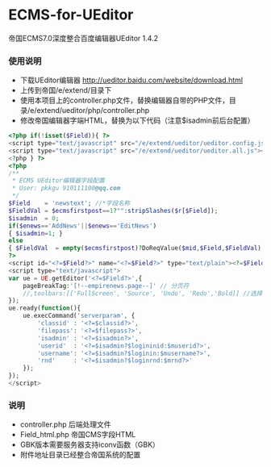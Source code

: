 ECMS-for-UEditor
================

帝国ECMS7.0深度整合百度编辑器UEditor 1.4.2

### 使用说明

- 下载UEditor编辑器 http://ueditor.baidu.com/website/download.html
- 上传到帝国/e/extend/目录下
- 使用本项目上的controller.php文件，替换编辑器自带的PHP文件，目录/e/extend/ueditor/php/controller.php
- 修改帝国编辑器字端HTML，替换为以下代码（注意$isadmin前后台配置）
```php
<?php if(!isset($Field)){ ?>
<script type="text/javascript" src="/e/extend/ueditor/ueditor.config.js"></script>
<script type="text/javascript" src="/e/extend/ueditor/ueditor.all.js"></script>
<?php } ?>
<?php
/**
 * ECMS UEditor编辑器字段配置
 * User: pkkgu 910111100@qq.com
 */
$Field    = 'newstext'; //*字段名称
$FieldVal = $ecmsfirstpost==1?"":stripSlashes($r[$Field]);
$isadmin  = 0;
if($enews=='AddNews'||$enews=='EditNews')
{ $isadmin=1; }
else
{ $FieldVal  = empty($ecmsfirstpost)?DoReqValue($mid,$Field,$FieldVal):$r[$Field]; }
?>
<script id="<?=$Field?>" name="<?=$Field?>" type="text/plain"><?=$FieldVal?></script>
<script type="text/javascript">
var ue = UE.getEditor('<?=$Field?>',{
	pageBreakTag:'[!--empirenews.page--]' // 分页符
	//,toolbars:[['FullScreen', 'Source', 'Undo', 'Redo','Bold]] //选择自己需要的工具按钮名称
});
ue.ready(function(){
	ue.execCommand('serverparam', {
		'classid' : '<?=$classid?>',
		'filepass': '<?=$filepass?>',
		'isadmin' : '<?=$isadmin?>',
		'userid'  : '<?=$isadmin?$logininid:$muserid?>',
		'username': '<?=$isadmin?$loginin:$musername?>',
		'rnd'     : '<?=$isadmin?$loginrnd:$mrnd?>'
	});
});
</script>
```

### 说明
- controller.php 后端处理文件
- Field_html.php 帝国CMS字段HTML
- GBK版本需要服务器支持iconv函数（GBK）
- 附件地址目录已经整合帝国系统的配置
